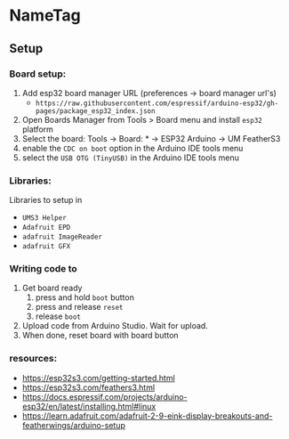 # NameTag

## Setup

### Board setup:

 1. Add esp32 board manager URL (preferences -> board manager url's)
 	- `https://raw.githubusercontent.com/espressif/arduino-esp32/gh-pages/package_esp32_index.json`
 2. Open Boards Manager from Tools > Board menu and install `esp32` platform
 3. Select the board: Tools -> Board: * -> ESP32 Arduino -> UM FeatherS3
 4. enable the `CDC on boot` option in the Arduino IDE tools menu
 5. select the `USB OTG (TinyUSB)` in the Arduino IDE tools menu

### Libraries:

Libraries to setup in 

 - `UMS3 Helper`
 - `Adafruit EPD`
 - `adafruit ImageReader`
 - `adafruit GFX`

### Writing code to 

 1. Get board ready
	 1. press and hold `boot` button
	 2. press and release `reset`
	 3. release `boot`
 4. Upload code from Arduino Studio. Wait for upload.
 5. When done, reset board with board button

### resources:
	
 - https://esp32s3.com/getting-started.html
 - https://esp32s3.com/feathers3.html
 - https://docs.espressif.com/projects/arduino-esp32/en/latest/installing.html#linux
 - https://learn.adafruit.com/adafruit-2-9-eink-display-breakouts-and-featherwings/arduino-setup
 

 
